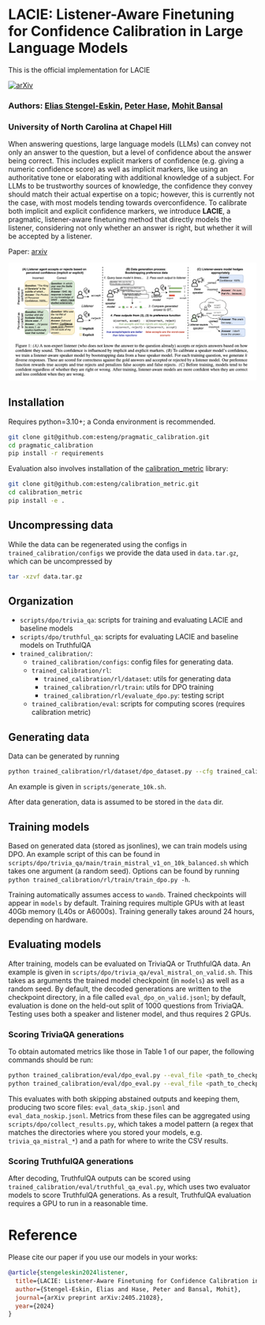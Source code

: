 # LACIE: Listener-Aware Finetuning for Confidence Calibration in Large Language Models

This is the official implementation for LACIE 

[![arXiv](https://img.shields.io/badge/arXiv-2405.21028-b31b1b.svg)](https://arxiv.org/abs/2405.21028)

### Authors: [Elias Stengel-Eskin](https://esteng.github.io), [Peter Hase](https://peterbhase.github.io), [Mohit Bansal](https://www.cs.unc.edu/~mbansal/)

### University of North Carolina at Chapel Hill

When answering questions, large language models (LLMs) can convey not only an answer to the question, but a level of confidence about the answer being correct. This includes explicit markers of confidence (e.g. giving a numeric confidence score) as well as implicit markers, like using an authoritative tone or elaborating with additional knowledge of a subject. For LLMs to be trustworthy sources of knowledge, the confidence they convey should match their actual expertise on a topic; however, this is currently not the case, with most models tending towards overconfidence. 
To calibrate both implicit and explicit confidence markers, we introduce **LACIE**, a pragmatic, listener-aware finetuning method that directly models the listener, considering not only whether an answer is right, but whether it will be accepted by a listener. 

Paper: [arxiv](2405.21028)

<img src="./assets/teaser.png" alt="teaser image" width="800"/>

## Installation 

Requires python=3.10+; a Conda environment is recommended. 

```bash
git clone git@github.com:esteng/pragmatic_calibration.git
cd pragmatic_calibration
pip install -r requirements
```

Evaluation also involves installation of the [calibration_metric](https://github.com/esteng/calibration_metric) library:

```bash
git clone git@github.com:esteng/calibration_metric.git 
cd calibration_metric
pip install -e .
```

## Uncompressing data

While the data can be regenerated using the configs in `trained_calibration/configs` we provide the data used in `data.tar.gz`, which can be uncompressed by 

```bash
tar -xzvf data.tar.gz
```

## Organization 

- `scripts/dpo/trivia_qa`: scripts for training and evaluating LACIE and baseline models 
- `scripts/dpo/truthful_qa`: scripts for evaluating LACIE and baseline models  on TruthfulQA
- `trained_calibration/`: 
    - `trained_calibration/configs`: config files for generating data.
    - `trained_calibration/rl`: 
        - `trained_calibration/rl/dataset`: utils for generating data 
        - `trained_calibration/rl/train`: utils for DPO training
        - `trained_calibration/rl/evaluate_dpo.py`: testing script 
    - `trained_calibration/eval`: scripts for computing scores (requires calibration metric)

## Generating data
Data can be generated by running 

```bash
python trained_calibration/rl/dataset/dpo_dataset.py --cfg trained_calibration/configs/dpo/<config_file>.yaml
```

An example is given in `scripts/generate_10k.sh`.

After data generation, data is assumed to be stored in the `data` dir. 

## Training models 
Based on generated data (stored as jsonlines), we can train models using DPO.
An example script of this can be found in  `scripts/dpo/trivia_qa/main/train_mistral_v1_on_10k_balanced.sh` which takes one argument (a random seed). 
Options can be found by running `python trained_calibration/rl/train/train_dpo.py -h`. 

Training automatically assumes access to `wandb`.
Trained checkpoints will appear in `models` by default.
Training requires multiple GPUs with at least 40Gb memory (L40s or A6000s).
Training generally takes around 24 hours, depending on hardware. 

## Evaluating models 
After training, models can be evaluated on TriviaQA or TruthfulQA data. 
An example is given in `scripts/dpo/trivia_qa/eval_mistral_on_valid.sh`. This takes as arguments the trained model checkpoint (in `models`) as well as a random seed. 
By default, the decoded generations are written to the checkpoint directory, in a file called `eval_dpo_on_valid.jsonl`; by default, evaluation is done on the held-out split of 1000 questions from TriviaQA.  
Testing uses both a speaker and listener model, and thus requires 2 GPUs. 

### Scoring TriviaQA generations
To obtain automated metrics like those in Table 1 of our paper, the following commands should be run: 

```bash
python trained_calibration/eval/dpo_eval.py --eval_file <path_to_checkpoint>/eval_dpo_on_valid.jsonl --threshold 0.66
python trained_calibration/eval/dpo_eval.py --eval_file <path_to_checkpoint>/eval_dpo_on_valid.jsonl --threshold 0.66 --no-skip_none 
```

This evaluates with both skipping abstained outputs and keeping them, producing two score files: `eval_data_skip.jsonl` and `eval_data_noskip.jsonl`.
Metrics from these files can be aggregated using  `scripts/dpo/collect_results.py`, which takes a model pattern (a regex that matches the directories where you stored your models, e.g. `trivia_qa_mistral_*`) and a path for where to write the CSV results.

### Scoring TruthfulQA generations 
After decoding, TruthfulQA outputs can be scored using `trained_calibration/eval/truthful_qa_eval.py`, which uses two evaluator models to score TruthfulQA generations. 
As a result, TruthfulQA evaluation requires a GPU to run in a reasonable time.   


# Reference
Please cite our paper if you use our models in your works:

```bibtex
@article{stengeleskin2024listener,
  title={LACIE: Listener-Aware Finetuning for Confidence Calibration in Large Language Models},
  author={Stengel-Eskin, Elias and Hase, Peter and Bansal, Mohit}, 
  journal={arXiv preprint arXiv:2405.21028},
  year={2024}
}



